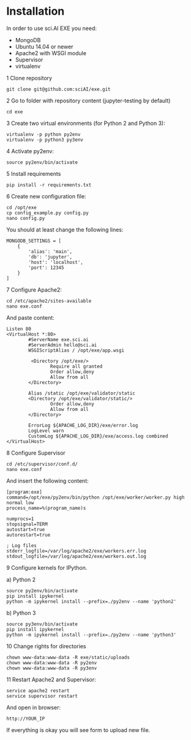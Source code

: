 # Installation

In order to use sci.AI EXE you need:
- MongoDB
- Ubuntu 14.04 or newer
- Apache2 with WSGI module
- Supervisor
- virtualenv

1 Clone repository

```
git clone git@github.com:sciAI/exe.git
```

2 Go to folder with repository content (jupyter-testing by default)

```
cd exe
```

3 Create two virtual environments (for Python 2 and Python 3):

```
virtualenv -p python py2env
virtualenv -p python3 py3env
```

4 Activate py2env:

```
source py2env/bin/activate
```

5 Install requirements

```
pip install -r requirements.txt
```

6 Create new configuration file:

```
cd /opt/exe
cp config_example.py config.py
nano config.py
```

You should at least change the following lines:

```
MONGODB_SETTINGS = [
    {
        'alias': 'main',
        'db': 'jupyter',
        'host': 'localhost',
        'port': 12345
    }
]
```

7 Configure Apache2:

```
cd /etc/apache2/sites-available
nano exe.conf
```

And paste content:

```
Listen 80
<VirtualHost *:80>
        #ServerName exe.sci.ai
        #ServerAdmin hello@sci.ai
        WSGIScriptAlias / /opt/exe/app.wsgi

         <Directory /opt/exe/>
                Require all granted
                Order allow,deny
                Allow from all
        </Directory>

        Alias /static /opt/exe/validator/static
        <Directory /opt/exe/validator/static/>
                Order allow,deny
                Allow from all
        </Directory>

        ErrorLog ${APACHE_LOG_DIR}/exe/error.log
        LogLevel warn
        CustomLog ${APACHE_LOG_DIR}/exe/access.log combined
</VirtualHost>
```

8 Configure Supervisor

```
cd /etc/supervisor/conf.d/
nano exe.conf
```

And insert the following content:

```
[program:exe]
command=/opt/exe/py2env/bin/python /opt/exe/worker/worker.py high normal low
process_name=%(program_name)s

numprocs=1
stopsignal=TERM
autostart=true
autorestart=true

; Log files
stderr_logfile=/var/log/apache2/exe/workers.err.log
stdout_logfile=/var/log/apache2/exe/workers.out.log
```

9 Configure kernels for IPython.

a) Python 2

```
source py2env/bin/activate
pip install ipykernel
python -m ipykernel install --prefix=./py2env --name 'python2'
```

b) Python 3

```
source py3env/bin/activate
pip install ipykernel
python -m ipykernel install --prefix=./py2env --name 'python3'
```

10 Change rights for directories 

```
chown www-data:www-data -R exe/static/uploads
chown www-data:www-data -R py2env
chown www-data:www-data -R py3env
```

11 Restart Apache2 and Supervisor:

```
service apache2 restart
service supervisor restart
```

And open in browser:

```
http://YOUR_IP
```

If everything is okay you will see form to upload new file.